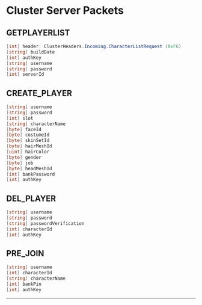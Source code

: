 # Cluster Server Packets

## GETPLAYERLIST

```c#
[int] header: ClusterHeaders.Incoming.CharacterListRequest (0xF6)
[string] buildDate
[int] authKey
[string] username
[string] password
[int] serverId
```

## CREATE_PLAYER

```c#
[string] username
[string] password
[int] slot
[string] characterName
[byte] faceId
[byte] costumeId
[byte] skinSetId
[byte] hairMeshId
[uint] hairColor
[byte] gender
[byte] job
[byte] headMeshId
[int] bankPassword
[int] authKey
```

## DEL_PLAYER

```c#
[string] username
[string] password
[string] passwordVerification
[int] characterId
[int] authKey
```

## PRE_JOIN

```c#
[string] username
[int] characterId
[string] characterName
[int] bankPin
[int] authKey
```

---